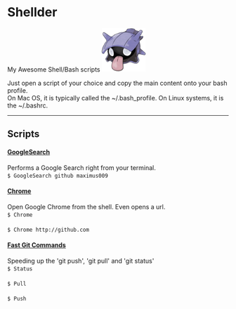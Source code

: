 # Shellder
My Awesome Shell/Bash scripts <img src='shellder_img.png' width=100px height=100px />
<br>

Just open a script of your choice and copy the main content onto your bash profile.<br>
On Mac OS, it is typically called the ~/.bash\_profile.
On Linux systems, it is the ~/.bashrc.

<hr>
<h2>Scripts</h2>

<h4><u>GoogleSearch</h4></u>
Performs a Google Search right from your terminal.
<br>
<code>$ GoogleSearch github maximus009
</code>

<h4><u>Chrome</h4></u>
Open Google Chrome from the shell.
Even opens a url.
<br>
<code>$ Chrome
</code>
<br>
<code>$ Chrome http://github.com
</code>


<h4><u>Fast Git Commands</h4></u>
Speeding up the 'git push', 'git pull' and 'git status'
<br>
<code>$ Status
</code>
<br>
<code>$ Pull
</code>
<br>
<code>$ Push 
</code>

